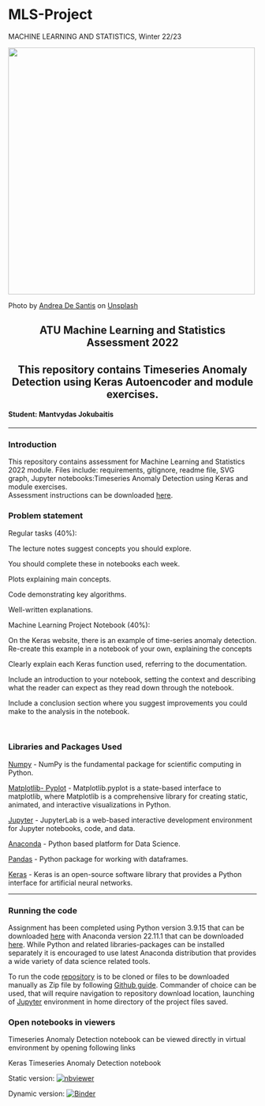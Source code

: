 # MLS-Project

MACHINE LEARNING AND STATISTICS, Winter 22/23


<img src="https://images.unsplash.com/photo-1620712943543-bcc4688e7485?ixlib=rb-4.0.3&ixid=MnwxMjA3fDB8MHxwaG90by1wYWdlfHx8fGVufDB8fHx8&auto=format&fit=crop&w=1965&q=80" width="500"/>

Photo by <a href="https://unsplash.com/@santesson89?utm_source=unsplash&utm_medium=referral&utm_content=creditCopyText">Andrea De Santis</a> on <a href="https://unsplash.com/photos/zwd435-ewb4?utm_source=unsplash&utm_medium=referral&utm_content=creditCopyText">Unsplash</a>
  
<h2 style="text-align: center;">ATU Machine Learning and Statistics Assessment 2022</h2>
<h2 style="text-align: center;">This repository contains Timeseries Anomaly Detection using Keras Autoencoder and module exercises.</h2>
<h4>Student: Mantvydas Jokubaitis</h4>

___

<h3>Introduction</h3>
<p>This repository contains assessment for Machine Learning and Statistics 2022 module. Files include: requirements, gitignore, readme file, SVG graph, Jupyter notebooks:Timeseries Anomaly Detection using Keras and module exercises. <br>
Assessment instructions can be downloaded <a href="https://github.com/ianmcloughlin/2223-S1-machine-learn-stats/blob/main/assessment/2223-machine-learning-stats-assessment.pdf">here</a>.</p>

<h3>Problem statement</h3>

<p>Regular tasks (40%):</p>
<p>The lecture notes suggest concepts you should explore.</p>
<p>You should complete these in notebooks each week.</p>
<p>Plots explaining main concepts.</p>
<p>Code demonstrating key algorithms.</p>
<p>Well-written explanations.</p>
<p>Machine Learning Project Notebook (40%):</p>
<p>On the Keras website, there is an example of time-series anomaly detection. Re-create this example in a notebook of your own, explaining the concepts</p>
<p>Clearly explain each Keras function used, referring to the documentation.</p>
<p>Include an introduction to your notebook, setting the context and describing what the reader can expect as they read down through the notebook.</p>
<p>Include a conclusion section where you suggest improvements you could make to the analysis in the notebook.</p>
<br>

<h3>Libraries and Packages Used</h3>

<p><a href="https://numpy.org/doc/stable/user/quickstart.html">Numpy</a> - NumPy is the fundamental package for scientific computing in Python.</p>
<p><a href="https://matplotlib.org/stable/api/_as_gen/matplotlib.pyplot.html">Matplotlib- Pyplot</a> - Matplotlib.pyplot is a state-based interface to matplotlib, where Matplotlib is a comprehensive library for creating static, animated, and interactive visualizations in Python.</p>
<p><a href="https://jupyterlab.readthedocs.io/en/latest/">Jupyter</a> - JupyterLab is a web-based interactive development environment for Jupyter notebooks, code, and data.</p>
<p><a href="https://www.anaconda.com/products/individual">Anaconda</a> - Python based platform for Data Science.</p>
<p><a href="https://pandas.pydata.org/">Pandas</a> - Python package for working with dataframes.</p>
<p><a href="https://keras.io/">Keras</a> - Keras is an open-source software library that provides a Python interface for artificial neural networks.</p>

___

<h3>Running the code</h3>

<p>Assignment has been completed using Python version 3.9.15 that can be downloaded <a href="https://www.python.org/downloads/">here</a> with Anaconda version 22.11.1 that can be downloaded <a href="https://www.anaconda.com/products/individual">here</a>. While Python and related libraries-packages can be installed separately it is encouraged to use latest Anaconda distribution that provides a wide variety of data science related tools.</p>

    
<p>To run the code <a href="https://github.com/Mantvydas-data/MLS-Project.git">repository</a> is to be cloned or files to be downloaded manually as Zip file by following <a href="https://docs.github.com/en/get-started/quickstart/fork-a-repo">Github guide</a>. Commander of choice can be used, that will require navigation to repository download location, launching of <a href="https://jupyterlab.readthedocs.io/en/latest/getting_started/starting.html">Jupyter</a> environment in home directory of the project files saved.</p>

<h3>Open notebooks in viewers</h3>

<p>Timeseries Anomaly Detection notebook can be viewed directly in virtual environment by opening following links</p>

<p>Keras Timeseries Anomaly Detection notebook</p>

Static version: [![nbviewer](https://raw.githubusercontent.com/jupyter/design/master/logos/Badges/nbviewer_badge.svg)](https://nbviewer.org/github/Mantvydas-data/MLS-Project/blob/main/Timeseries%20Anomaly%20Detection%20using%20Keras.ipynb)

Dynamic version: [![Binder](https://mybinder.org/badge_logo.svg)](https://mybinder.org/v2/gh/Mantvydas-data/MLS-Project/692d4cf73114dbb415604c685e2ca9829b9a903f)
